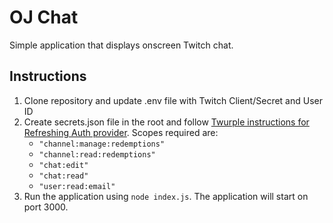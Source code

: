 # OJ Chat

Simple application that displays onscreen Twitch chat.

## Instructions

1. Clone repository and update .env file with Twitch Client/Secret and User ID
2. Create secrets.json file in the root and follow [Twurple instructions for Refreshing Auth provider](https://twurple.js.org/docs/auth/providers/refreshing.html). Scopes required are:
    * `"channel:manage:redemptions"`
    * `"channel:read:redemptions"`
    * `"chat:edit"`
    * `"chat:read"`
    * `"user:read:email"`
3. Run the application using `node index.js`. The application will start on port 3000.


